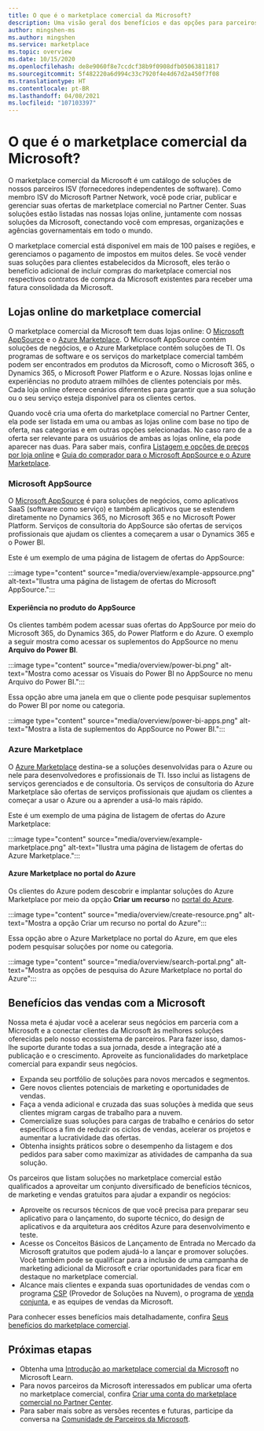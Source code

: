 ```yaml
---
title: O que é o marketplace comercial da Microsoft?
description: Uma visão geral dos benefícios e das opções para parceiros da Microsoft que listam soluções no marketplace comercial da Microsoft.
author: mingshen-ms
ms.author: mingshen
ms.service: marketplace
ms.topic: overview
ms.date: 10/15/2020
ms.openlocfilehash: de8e9060f8e7ccdcf38b9f0908dfb05063811817
ms.sourcegitcommit: 5f482220a6d994c33c7920f4e4d67d2a450f7f08
ms.translationtype: HT
ms.contentlocale: pt-BR
ms.lasthandoff: 04/08/2021
ms.locfileid: "107103397"
---
```

# <a name="what-is-the-microsoft-commercial-marketplace"></a>O que é o marketplace comercial da Microsoft?

O marketplace comercial da Microsoft é um catálogo de soluções de nossos parceiros ISV (fornecedores independentes de software). Como membro ISV do Microsoft Partner Network, você pode criar, publicar e gerenciar suas ofertas de marketplace comercial no Partner Center. Suas soluções estão listadas nas nossas lojas online, juntamente com nossas soluções da Microsoft, conectando você com empresas, organizações e agências governamentais em todo o mundo.

O marketplace comercial está disponível em mais de 100 países e regiões, e gerenciamos o pagamento de impostos em muitos deles. Se você vender suas soluções para clientes estabelecidos da Microsoft, eles terão o benefício adicional de incluir compras do marketplace comercial nos respectivos contratos de compra da Microsoft existentes para receber uma fatura consolidada da Microsoft.

## <a name="commercial-marketplace-online-stores"></a>Lojas online do marketplace comercial

O marketplace comercial da Microsoft tem duas lojas online: O [Microsoft AppSource](https://appsource.microsoft.com/) e o [Azure Marketplace](https://azuremarketplace.microsoft.com/). O Microsoft AppSource contém soluções de negócios, e o Azure Marketplace contém soluções de TI. Os programas de software e os serviços do marketplace comercial também podem ser encontrados em produtos da Microsoft, como o Microsoft 365, o Dynamics 365, o Microsoft Power Platform e o Azure. Nossas lojas online e experiências no produto atraem milhões de clientes potenciais por mês. Cada loja online oferece cenários diferentes para garantir que a sua solução ou o seu serviço esteja disponível para os clientes certos.

Quando você cria uma oferta do marketplace comercial no Partner Center, ela pode ser listada em uma ou ambas as lojas online com base no tipo de oferta, nas categorias e em outras opções selecionadas. No caso raro de a oferta ser relevante para os usuários de ambas as lojas online, ela pode aparecer nas duas. Para saber mais, confira [Listagem e opções de preços por loja online](determine-your-listing-type.md#listing-and-pricing-options-by-online-store) e [Guia do comprador para o Microsoft AppSource e o Azure Marketplace](https://aka.ms/MarketplaceBuyerGuide).

### <a name="microsoft-appsource"></a>Microsoft AppSource

O [Microsoft AppSource](https://appsource.microsoft.com/) é para soluções de negócios, como aplicativos SaaS (software como serviço) e também aplicativos que se estendem diretamente no Dynamics 365, no Microsoft 365 e no Microsoft Power Platform. Serviços de consultoria do AppSource são ofertas de serviços profissionais que ajudam os clientes a começarem a usar o Dynamics 365 e o Power BI.

Este é um exemplo de uma página de listagem de ofertas do AppSource:

:::image type="content" source="media/overview/example-appsource.png" alt-text="Ilustra uma página de listagem de ofertas do Microsoft AppSource.":::

####  <a name="appsource-in-product-experience"></a>Experiência no produto do AppSource

Os clientes também podem acessar suas ofertas do AppSource por meio do Microsoft 365, do Dynamics 365, do Power Platform e do Azure. O exemplo a seguir mostra como acessar os suplementos do AppSource no menu **Arquivo do Power BI**.

:::image type="content" source="media/overview/power-bi.png" alt-text="Mostra como acessar os Visuais do Power BI no AppSource no menu Arquivo do Power BI."::: 

Essa opção abre uma janela em que o cliente pode pesquisar suplementos do Power BI por nome ou categoria. 

:::image type="content" source="media/overview/power-bi-apps.png" alt-text="Mostra a lista de suplementos do AppSource no Power BI."::: 

### <a name="azure-marketplace"></a>Azure Marketplace

O [Azure Marketplace](https://azuremarketplace.microsoft.com/) destina-se a soluções desenvolvidas para o Azure ou nele para desenvolvedores e profissionais de TI. Isso inclui as listagens de serviços gerenciados e de consultoria. Os serviços de consultoria do Azure Marketplace são ofertas de serviços profissionais que ajudam os clientes a começar a usar o Azure ou a aprender a usá-lo mais rápido.

Este é um exemplo de uma página de listagem de ofertas do Azure Marketplace:

:::image type="content" source="media/overview/example-marketplace.png" alt-text="Ilustra uma página de listagem de ofertas do Azure Marketplace."::: 

#### <a name="azure-marketplace-in-the-azure-portal"></a>Azure Marketplace no portal do Azure

Os clientes do Azure podem descobrir e implantar soluções do Azure Marketplace por meio da opção **Criar um recurso** no [portal do Azure](https://portal.azure.com/).

:::image type="content" source="media/overview/create-resource.png" alt-text="Mostra a opção Criar um recurso no portal do Azure"::: 

Essa opção abre o Azure Marketplace no portal do Azure, em que eles podem pesquisar soluções por nome ou categoria.

:::image type="content" source="media/overview/search-portal.png" alt-text="Mostra as opções de pesquisa do Azure Marketplace no portal do Azure"::: 

## <a name="benefits-of-selling-with-microsoft"></a>Benefícios das vendas com a Microsoft

Nossa meta é ajudar você a acelerar seus negócios em parceria com a Microsoft e a conectar clientes da Microsoft às melhores soluções oferecidas pelo nosso ecossistema de parceiros. Para fazer isso, damos-lhe suporte durante todas a sua jornada, desde a integração até a publicação e o crescimento. Aproveite as funcionalidades do marketplace comercial para expandir seus negócios.

- Expanda seu portfólio de soluções para novos mercados e segmentos.
- Gere novos clientes potenciais de marketing e oportunidades de vendas.
- Faça a venda adicional e cruzada das suas soluções à medida que seus clientes migram cargas de trabalho para a nuvem. 
- Comercialize suas soluções para cargas de trabalho e cenários do setor específicos a fim de reduzir os ciclos de vendas, acelerar os projetos e aumentar a lucratividade das ofertas.
- Obtenha insights práticos sobre o desempenho da listagem e dos pedidos para saber como maximizar as atividades de campanha da sua solução.

Os parceiros que listam soluções no marketplace comercial estão qualificados a aproveitar um conjunto diversificado de benefícios técnicos, de marketing e vendas gratuitos para ajudar a expandir os negócios:

- Aproveite os recursos técnicos de que você precisa para preparar seu aplicativo para o lançamento, do suporte técnico, do design de aplicativos e da arquitetura aos créditos Azure para desenvolvimento e teste.
- Acesse os Conceitos Básicos de Lançamento de Entrada no Mercado da Microsoft gratuitos que podem ajudá-lo a lançar e promover soluções. Você também pode se qualificar para a inclusão de uma campanha de marketing adicional da Microsoft e criar oportunidades para ficar em destaque no marketplace comercial.
- Alcance mais clientes e expanda suas oportunidades de vendas com o programa [CSP](https://partner.microsoft.com/cloud-solution-provider) (Provedor de Soluções na Nuvem), o programa de [venda conjunta](marketplace-co-sell.md), e as equipes de vendas da Microsoft.

Para conhecer esses benefícios mais detalhadamente, confira [Seus benefícios do marketplace comercial](gtm-your-marketplace-benefits.md).

## <a name="next-steps"></a>Próximas etapas

- Obtenha uma [Introdução ao marketplace comercial da Microsoft](/learn/modules/intro-commercial-marketplace/) no Microsoft Learn.
- Para novos parceiros da Microsoft interessados em publicar uma oferta no marketplace comercial, confira [Criar uma conta do marketplace comercial no Partner Center](create-account.md).
- Para saber mais sobre as versões recentes e futuras, participe da conversa na [Comunidade de Parceiros da Microsoft](https://www.microsoftpartnercommunity.com/).
